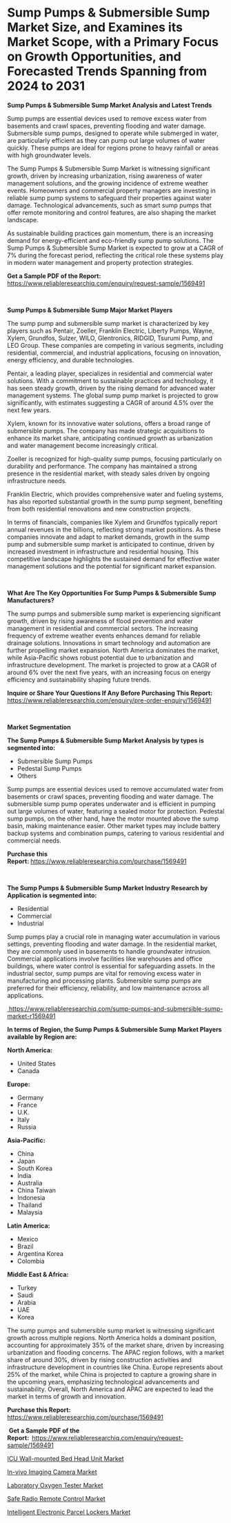 <p><h1>Sump Pumps & Submersible Sump Market Size, and Examines its Market Scope, with a Primary Focus on Growth Opportunities, and Forecasted Trends Spanning from 2024 to 2031</h1></p><p><strong>Sump Pumps & Submersible Sump Market Analysis and Latest Trends</strong></p>
<p><p>Sump pumps are essential devices used to remove excess water from basements and crawl spaces, preventing flooding and water damage. Submersible sump pumps, designed to operate while submerged in water, are particularly efficient as they can pump out large volumes of water quickly. These pumps are ideal for regions prone to heavy rainfall or areas with high groundwater levels.</p><p>The Sump Pumps & Submersible Sump Market is witnessing significant growth, driven by increasing urbanization, rising awareness of water management solutions, and the growing incidence of extreme weather events. Homeowners and commercial property managers are investing in reliable sump pump systems to safeguard their properties against water damage. Technological advancements, such as smart sump pumps that offer remote monitoring and control features, are also shaping the market landscape.</p><p>As sustainable building practices gain momentum, there is an increasing demand for energy-efficient and eco-friendly sump pump solutions. The Sump Pumps & Submersible Sump Market is expected to grow at a CAGR of 7% during the forecast period, reflecting the critical role these systems play in modern water management and property protection strategies.</p></p>
<p><strong>Get a Sample PDF of the Report:&nbsp;</strong> <a href="https://www.reliableresearchiq.com/enquiry/request-sample/1569491?utm_campaign=1094&utm_medium=2&utm_source=Github&utm_content=ia&utm_term=14102024&utm_id=sump-pumps-submersible-sump">https://www.reliableresearchiq.com/enquiry/request-sample/1569491</a></p>
<p>&nbsp;</p>
<p><strong>Sump Pumps & Submersible Sump Major Market Players</strong></p>
<p><p>The sump pump and submersible sump market is characterized by key players such as Pentair, Zoeller, Franklin Electric, Liberty Pumps, Wayne, Xylem, Grundfos, Sulzer, WILO, Glentronics, RIDGID, Tsurumi Pump, and LEO Group. These companies are competing in various segments, including residential, commercial, and industrial applications, focusing on innovation, energy efficiency, and durable technologies.</p><p>Pentair, a leading player, specializes in residential and commercial water solutions. With a commitment to sustainable practices and technology, it has seen steady growth, driven by the rising demand for advanced water management systems. The global sump pump market is projected to grow significantly, with estimates suggesting a CAGR of around 4.5% over the next few years.</p><p>Xylem, known for its innovative water solutions, offers a broad range of submersible pumps. The company has made strategic acquisitions to enhance its market share, anticipating continued growth as urbanization and water management become increasingly critical.</p><p>Zoeller is recognized for high-quality sump pumps, focusing particularly on durability and performance. The company has maintained a strong presence in the residential market, with steady sales driven by ongoing infrastructure needs.</p><p>Franklin Electric, which provides comprehensive water and fueling systems, has also reported substantial growth in the sump pump segment, benefiting from both residential renovations and new construction projects.</p><p>In terms of financials, companies like Xylem and Grundfos typically report annual revenues in the billions, reflecting strong market positions. As these companies innovate and adapt to market demands, growth in the sump pump and submersible sump market is anticipated to continue, driven by increased investment in infrastructure and residential housing. This competitive landscape highlights the sustained demand for effective water management solutions and the potential for significant market expansion.</p></p>
<p>&nbsp;</p>
<p><strong>What Are The Key Opportunities For Sump Pumps & Submersible Sump Manufacturers?</strong></p>
<p><p>The sump pumps and submersible sump market is experiencing significant growth, driven by rising awareness of flood prevention and water management in residential and commercial sectors. The increasing frequency of extreme weather events enhances demand for reliable drainage solutions. Innovations in smart technology and automation are further propelling market expansion. North America dominates the market, while Asia-Pacific shows robust potential due to urbanization and infrastructure development. The market is projected to grow at a CAGR of around 6% over the next five years, with an increasing focus on energy efficiency and sustainability shaping future trends.</p></p>
<p><strong>Inquire or Share Your Questions If Any Before Purchasing This Report:</strong> <a href="https://www.reliableresearchiq.com/enquiry/pre-order-enquiry/1569491?utm_campaign=1094&utm_medium=2&utm_source=Github&utm_content=ia&utm_term=14102024&utm_id=sump-pumps-submersible-sump">https://www.reliableresearchiq.com/enquiry/pre-order-enquiry/1569491</a></p>
<p>&nbsp;</p>
<p><strong>Market Segmentation</strong></p>
<p><strong>The Sump Pumps & Submersible Sump Market Analysis by types is segmented into:</strong></p>
<p><ul><li>Submersible Sump Pumps</li><li>Pedestal Sump Pumps</li><li>Others</li></ul></p>
<p><p>Sump pumps are essential devices used to remove accumulated water from basements or crawl spaces, preventing flooding and water damage. The submersible sump pump operates underwater and is efficient in pumping out large volumes of water, featuring a sealed motor for protection. Pedestal sump pumps, on the other hand, have the motor mounted above the sump basin, making maintenance easier. Other market types may include battery backup systems and combination pumps, catering to various residential and commercial needs.</p></p>
<p><strong>Purchase this Report:&nbsp;</strong><a href="https://www.reliableresearchiq.com/purchase/1569491?utm_campaign=1094&utm_medium=2&utm_source=Github&utm_content=ia&utm_term=14102024&utm_id=sump-pumps-submersible-sump">https://www.reliableresearchiq.com/purchase/1569491</a></p>
<p>&nbsp;</p>
<p><strong>The Sump Pumps & Submersible Sump Market Industry Research by Application is segmented into:</strong></p>
<p><ul><li>Residential</li><li>Commercial</li><li>Industrial</li></ul></p>
<p><p>Sump pumps play a crucial role in managing water accumulation in various settings, preventing flooding and water damage. In the residential market, they are commonly used in basements to handle groundwater intrusion. Commercial applications involve facilities like warehouses and office buildings, where water control is essential for safeguarding assets. In the industrial sector, sump pumps are vital for removing excess water in manufacturing and processing plants. Submersible sump pumps are preferred for their efficiency, reliability, and low maintenance across all applications.</p></p>
<p><a href="https://www.reliableresearchiq.com/sump-pumps-and-submersible-sump-market-r1569491?utm_campaign=1094&utm_medium=2&utm_source=Github&utm_content=ia&utm_term=14102024&utm_id=sump-pumps-submersible-sump">&nbsp;https://www.reliableresearchiq.com/sump-pumps-and-submersible-sump-market-r1569491</a></p>
<p><strong>In terms of Region, the Sump Pumps & Submersible Sump Market Players available by Region are:</strong></p>
<p>
    <p> <strong> North America: </strong>
        <ul>
            <li>United States</li>
            <li>Canada</li>
        </ul>
        </p> 
    <p> <strong> Europe: </strong>
        <ul>
            <li>Germany</li>
            <li>France</li>
            <li>U.K.</li>
            <li>Italy</li>
            <li>Russia</li>
        </ul>
        </p> 
    <p> <strong> Asia-Pacific: </strong>
        <ul>
            <li>China</li>
            <li>Japan</li>
            <li>South Korea</li>
            <li>India</li>
            <li>Australia</li>
            <li>China Taiwan</li>
            <li>Indonesia</li>
            <li>Thailand</li>
            <li>Malaysia</li>
        </ul>
        </p> 
    <p> <strong> Latin America: </strong>
        <ul>
            <li>Mexico</li>
            <li>Brazil</li>
            <li>Argentina Korea</li>
            <li>Colombia</li>
        </ul>
        </p> 
    <p> <strong> Middle East & Africa: </strong>
        <ul>
            <li>Turkey</li>
            <li>Saudi</li>
            <li>Arabia</li>
            <li>UAE</li>
            <li>Korea</li>
        </ul>
    </p>
    </p>
<p><p>The sump pumps and submersible sump market is witnessing significant growth across multiple regions. North America holds a dominant position, accounting for approximately 35% of the market share, driven by increasing urbanization and flooding concerns. The APAC region follows, with a market share of around 30%, driven by rising construction activities and infrastructure development in countries like China. Europe represents about 25% of the market, while China is projected to capture a growing share in the upcoming years, emphasizing technological advancements and sustainability. Overall, North America and APAC are expected to lead the market in terms of growth and innovation.</p></p>
<p><strong>Purchase this Report: </strong><a href="https://www.reliableresearchiq.com/purchase/1569491?utm_campaign=1094&utm_medium=2&utm_source=Github&utm_content=ia&utm_term=14102024&utm_id=sump-pumps-submersible-sump">https://www.reliableresearchiq.com/purchase/1569491</a></p>
<p>&nbsp;<strong>Get a Sample PDF of the Report:&nbsp;&nbsp;</strong><a href="https://www.reliableresearchiq.com/enquiry/request-sample/1569491?utm_campaign=1094&utm_medium=2&utm_source=Github&utm_content=ia&utm_term=14102024&utm_id=sump-pumps-submersible-sump">https://www.reliableresearchiq.com/enquiry/request-sample/1569491</a></p>
<p><strong></strong></p>
<p><p><a href="https://www.linkedin.com/pulse/icu-wall-mounted-bed-head-unit-market-trends-insights-type-application-ig9pf?trk=public_post_embed_feed-article-content&utm_campaign=1094&utm_medium=2&utm_source=Github&utm_content=ia&utm_term=14102024&utm_id=sump-pumps-submersible-sump">ICU Wall-mounted Bed Head Unit Market</a></p><p><a href="https://www.linkedin.com/pulse/in-vivo-imaging-camera-market-evolution-key-trends-regional-mo0dc?trk=public_post_embed_feed-article-content&utm_campaign=1094&utm_medium=2&utm_source=Github&utm_content=ia&utm_term=14102024&utm_id=sump-pumps-submersible-sump">In-vivo Imaging Camera Market</a></p><p><a href="https://www.linkedin.com/pulse/global-laboratory-oxygen-tester-nexus-sector-confluences-regional-akzuf?trk=public_post_embed_feed-article-content&utm_campaign=1094&utm_medium=2&utm_source=Github&utm_content=ia&utm_term=14102024&utm_id=sump-pumps-submersible-sump">Laboratory Oxygen Tester Market</a></p><p><a href="https://github.com/florjvdva/Market-Research-Report-List-1/blob/main/safe-radio-remote-control-market.md?utm_campaign=1094&utm_medium=2&utm_source=Github&utm_content=ia&utm_term=14102024&utm_id=sump-pumps-submersible-sump">Safe Radio Remote Control Market</a></p><p><a href="https://github.com/LoretaDushku585/Market-Research-Report-List-1/blob/main/intelligent-electronic-parcel-lockers-market.md?utm_campaign=1094&utm_medium=2&utm_source=Github&utm_content=ia&utm_term=14102024&utm_id=sump-pumps-submersible-sump">Intelligent Electronic Parcel Lockers Market</a></p></p>